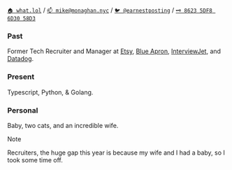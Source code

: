 [`🏠 what.lol`](https://what.lol/) /
[`📫 mike@monaghan.nyc`](mailto:mike@monaghan.nyc) /
[`🐦 @earnestposting`](https://twitter.com/earnestposting) /
[`🗝️ 8623 5DF8 6D30 58D3`](https://keybase.io/mikemonaghan/pgp_keys.asc)


### Past
Former Tech Recruiter and Manager at [Etsy](https://etsy.com), [Blue Apron](https://blueapron.com), [InterviewJet](https://www.crunchbase.com/organization/interviewjet), and [Datadog](https://datadog.com).

### Present
Typescript, Python, & Golang. 

### Personal
Baby, two cats, and an incredible wife.

> [!NOTE]  
> Recruiters, the huge gap this year is because my wife and I had a baby, so I took some time off.
